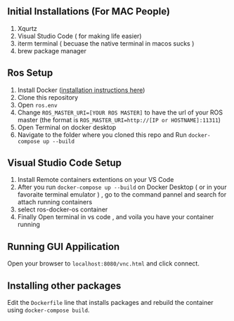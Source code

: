 ## Initial Installations (For MAC People)
1. Xqurtz
2. Visual Studio Code ( for making life easier)
3. iterm terminal ( becuase the native terminal in macos sucks )
4. brew package manager

## Ros Setup
1. Install Docker ([installation instructions here](https://docs.docker.com/desktop/))
2. Clone this repository
5. Open `ros.env` 
6. Change `ROS_MASTER_URI=[YOUR ROS MASTER]` to have the url of your ROS master (the format is `ROS_MASTER_URI=http://[IP or HOSTNAME]:11311`)
7. Open Terminal on docker desktop 
8. Navigate to the folder where you cloned this repo and Run `docker-compose up --build`

## Visual Studio Code Setup 
1. Install Remote containers extentions on your VS Code
2. After you run `docker-compose up --build` on Docker Desktop ( or in your favoraite terminal emulator ) , go to the command pannel and search for attach running containers
3. select ros-docker-os container
4. Finally Open terminal in vs code , and voila you have your container running

## Running GUI Appilication
Open your browser to `localhost:8080/vnc.html` and click connect.

## Installing other packages
Edit the `Dockerfile` line that installs packages and rebuild the container using `docker-compose build`.
